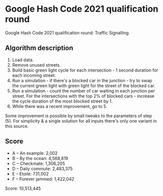 # Google Hash Code 2021 qualification round

Google Hash Code 2021 qualification round: Traffic Signalling. 

## Algorithm description
1. Load data.
2. Remove unused streets.
3. Build basic green light cycle for each intersection - 1 second duration for each incoming street.
4. Run a simulation - if there's a blocked car in the junction - try to swap the current green light with green light for the street of the blocked car.
5. Run a simulation - count the number of car waiting in each junction per street. For the intersections with the top 2% of blocked cars - increase the cycle duration of the most blocked street by 1.
6. While there was a recent improvement, go to 5.

Some improvement is possible by small tweaks to the parameters of step (5). For simplicity & a single solution for all inputs there's only one variant in this source.

## Score

* A – An example: 2,002
* B – By the ocean: 4,568,819
* C – Checkmate: 1,306,205
* D – Daily commute: 2,483,375
* E – Etoile: 731,002
* F – Forever jammed: 1,422,042

Score: 10,513,445
